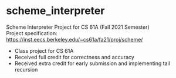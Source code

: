 # scheme_interpreter
Scheme Interpreter Project for CS 61A (Fall 2021 Semester)  
Project specification: https://inst.eecs.berkeley.edu/~cs61a/fa21/proj/scheme/

- Class project for CS 61A
- Received full credit for correctness and accuracy
- Received extra credit for early submission and implementing tail recursion
